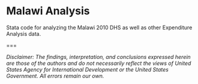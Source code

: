 # Malawi Analysis

Stata code for analyzing the Malawi 2010 DHS as well as other Expenditure Analysis data.
 
===  

*Disclaimer: The findings, interpretation, and conclusions expressed herein are those of the authors and do not necessarily reflect the views of United States Agency for International Development or the United States Government. All errors remain our own.*  
